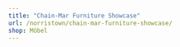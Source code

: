 ```yaml
---
title: "Chain-Mar Furniture Showcase"
url: /norristown/chain-mar-furniture-showcase/
shop: Möbel
---
```

